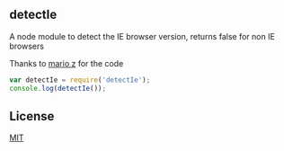 ## detectIe
A node module to detect the IE browser version, returns false for non IE browsers

Thanks to [mario z](https://github.com/marzepani) for the code

``` js
var detectIe = require('detectIe');
console.log(detectIe());

```

## License

[MIT](http://isekivacenz.mit-license.org/)